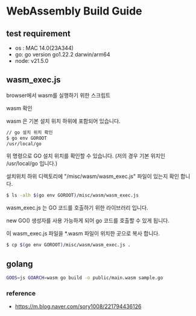 # WebAssembly Build Guide

## test requirement

- os : MAC 14.0(23A344)
- go: go version go1.22.2 darwin/arm64
- node: v21.5.0

## wasm_exec.js

browser에서 wasm를 실행하기 위한 스크립트

wasm 확인

wasm 은 기본 설치 위치 하위에 포함되어 있습니다.

```sh
// go 설치 위치 확인
$ go env GOROOT
/usr/local/go
```

위 명령으로 GO 설치 위치를 확인할 수 있습니다. (저의 경우 기본 위치인 /usr/local/go 입니다.)

설치위치 하위 디렉토리에 "/misc/wasm/wasm_exec.js" 파일이 있는지 확인 합니다.

```sh
$ ls -alh $(go env GOROOT)/misc/wasm/wasm_exec.js
```

wasm_exec.js 는 ​GO 코드를 호출하기 위한 라이브러리 입니다.

new GO() 생성자를 사용 가능하게 되어 go 코드를 호출할 수 있게 됩니다.

이 wasm_exec.js 파일을 \*.wasm 파일이 위치한 곳으로 복사 합니다.

```sh
$ cp $(go env GOROOT)/misc/wasm/wasm_exec.js .
```

## golang

```sh
GOOS=js GOARCH=wasm go build -o public/main.wasm sample.go
```

### reference

- https://m.blog.naver.com/sory1008/221794436126
